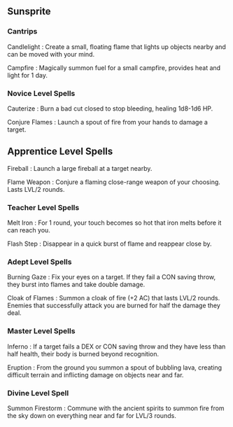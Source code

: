## Sunsprite
### Cantrips
Candlelight
: Create a small, floating flame that lights up objects nearby and can be moved with your mind.

Campfire
: Magically summon fuel for a small campfire, provides heat and light for 1 day.

### Novice Level Spells
Cauterize
: Burn a bad cut closed to stop bleeding, healing 1d8-1d6 HP.

Conjure Flames
: Launch a spout of fire from your hands to damage a target.

## Apprentice Level Spells
Fireball
: Launch a large fireball at a target nearby.

Flame Weapon
: Conjure a flaming close-range weapon of your choosing. Lasts LVL/2 rounds.

### Teacher Level Spells
Melt Iron
: For 1 round, your touch becomes so hot that iron melts before it can reach you.

Flash Step
: Disappear in a quick burst of flame and reappear close by.

### Adept Level Spells
Burning Gaze
: Fix your eyes on a target. If they fail a CON saving throw, they burst into flames and take double damage.

Cloak of Flames
: Summon a cloak of fire (+2 AC) that lasts LVL/2 rounds. Enemies that successfully attack you are burned for half the damage they deal.

### Master Level Spells
Inferno
: If a target fails a DEX or CON saving throw and they have less than half health, their body is burned beyond recognition.

Eruption
: From the ground you summon a spout of bubbling lava, creating difficult terrain and inflicting damage on objects near and far.

### Divine Level Spell
Summon Firestorm
: Commune with the ancient spirits to summon fire from the sky down on everything near and far for LVL/3 rounds.
